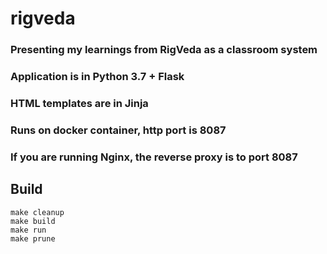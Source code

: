 # rigveda

### Presenting my learnings from RigVeda as a classroom system
### Application is in Python 3.7 + Flask
### HTML templates are in Jinja
### Runs on docker container, http port is 8087
### If you are running Nginx, the reverse proxy is to port 8087

## Build
```
make cleanup
make build
make run
make prune
```


